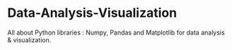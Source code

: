 # Data-Analysis-Visualization
All about Python libraries : Numpy, Pandas and Matplotlib for data analysis &amp; visualization.
